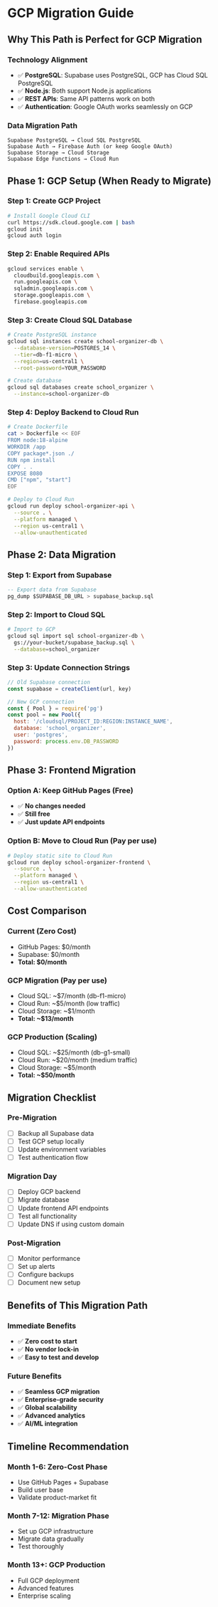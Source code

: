 # GCP Migration Guide

## Why This Path is Perfect for GCP Migration

### **Technology Alignment**
- ✅ **PostgreSQL**: Supabase uses PostgreSQL, GCP has Cloud SQL PostgreSQL
- ✅ **Node.js**: Both support Node.js applications
- ✅ **REST APIs**: Same API patterns work on both
- ✅ **Authentication**: Google OAuth works seamlessly on GCP

### **Data Migration Path**
```
Supabase PostgreSQL → Cloud SQL PostgreSQL
Supabase Auth → Firebase Auth (or keep Google OAuth)
Supabase Storage → Cloud Storage
Supabase Edge Functions → Cloud Run
```

## Phase 1: GCP Setup (When Ready to Migrate)

### **Step 1: Create GCP Project**
```bash
# Install Google Cloud CLI
curl https://sdk.cloud.google.com | bash
gcloud init
gcloud auth login
```

### **Step 2: Enable Required APIs**
```bash
gcloud services enable \
  cloudbuild.googleapis.com \
  run.googleapis.com \
  sqladmin.googleapis.com \
  storage.googleapis.com \
  firebase.googleapis.com
```

### **Step 3: Create Cloud SQL Database**
```bash
# Create PostgreSQL instance
gcloud sql instances create school-organizer-db \
  --database-version=POSTGRES_14 \
  --tier=db-f1-micro \
  --region=us-central1 \
  --root-password=YOUR_PASSWORD

# Create database
gcloud sql databases create school_organizer \
  --instance=school-organizer-db
```

### **Step 4: Deploy Backend to Cloud Run**
```bash
# Create Dockerfile
cat > Dockerfile << EOF
FROM node:18-alpine
WORKDIR /app
COPY package*.json ./
RUN npm install
COPY . .
EXPOSE 8080
CMD ["npm", "start"]
EOF

# Deploy to Cloud Run
gcloud run deploy school-organizer-api \
  --source . \
  --platform managed \
  --region us-central1 \
  --allow-unauthenticated
```

## Phase 2: Data Migration

### **Step 1: Export from Supabase**
```sql
-- Export data from Supabase
pg_dump $SUPABASE_DB_URL > supabase_backup.sql
```

### **Step 2: Import to Cloud SQL**
```bash
# Import to GCP
gcloud sql import sql school-organizer-db \
  gs://your-bucket/supabase_backup.sql \
  --database=school_organizer
```

### **Step 3: Update Connection Strings**
```javascript
// Old Supabase connection
const supabase = createClient(url, key)

// New GCP connection
const { Pool } = require('pg')
const pool = new Pool({
  host: '/cloudsql/PROJECT_ID:REGION:INSTANCE_NAME',
  database: 'school_organizer',
  user: 'postgres',
  password: process.env.DB_PASSWORD
})
```

## Phase 3: Frontend Migration

### **Option A: Keep GitHub Pages (Free)**
- ✅ **No changes needed**
- ✅ **Still free**
- ✅ **Just update API endpoints**

### **Option B: Move to Cloud Run (Pay per use)**
```bash
# Deploy static site to Cloud Run
gcloud run deploy school-organizer-frontend \
  --source . \
  --platform managed \
  --region us-central1 \
  --allow-unauthenticated
```

## Cost Comparison

### **Current (Zero Cost)**
- GitHub Pages: $0/month
- Supabase: $0/month
- **Total: $0/month**

### **GCP Migration (Pay per use)**
- Cloud SQL: ~$7/month (db-f1-micro)
- Cloud Run: ~$5/month (low traffic)
- Cloud Storage: ~$1/month
- **Total: ~$13/month**

### **GCP Production (Scaling)**
- Cloud SQL: ~$25/month (db-g1-small)
- Cloud Run: ~$20/month (medium traffic)
- Cloud Storage: ~$5/month
- **Total: ~$50/month**

## Migration Checklist

### **Pre-Migration**
- [ ] Backup all Supabase data
- [ ] Test GCP setup locally
- [ ] Update environment variables
- [ ] Test authentication flow

### **Migration Day**
- [ ] Deploy GCP backend
- [ ] Migrate database
- [ ] Update frontend API endpoints
- [ ] Test all functionality
- [ ] Update DNS if using custom domain

### **Post-Migration**
- [ ] Monitor performance
- [ ] Set up alerts
- [ ] Configure backups
- [ ] Document new setup

## Benefits of This Migration Path

### **Immediate Benefits**
- ✅ **Zero cost to start**
- ✅ **No vendor lock-in**
- ✅ **Easy to test and develop**

### **Future Benefits**
- ✅ **Seamless GCP migration**
- ✅ **Enterprise-grade security**
- ✅ **Global scalability**
- ✅ **Advanced analytics**
- ✅ **AI/ML integration**

## Timeline Recommendation

### **Month 1-6: Zero-Cost Phase**
- Use GitHub Pages + Supabase
- Build user base
- Validate product-market fit

### **Month 7-12: Migration Phase**
- Set up GCP infrastructure
- Migrate data gradually
- Test thoroughly

### **Month 13+: GCP Production**
- Full GCP deployment
- Advanced features
- Enterprise scaling
